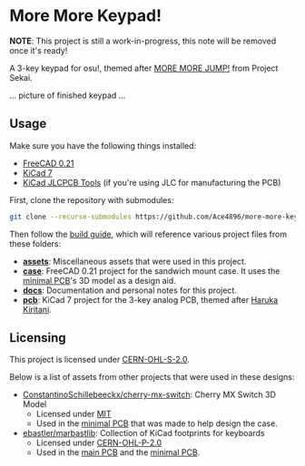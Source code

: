# More More Keypad!

**NOTE**: This project is still a work-in-progress, this note will be removed once it's ready!

A 3-key keypad for osu!, themed after [MORE MORE JUMP!](https://www.sekaipedia.org/wiki/MORE_MORE_JUMP!) from Project Sekai.

... picture of finished keypad ...

## Usage

Make sure you have the following things installed:

- [FreeCAD 0.21](https://www.freecad.org/)
- [KiCad 7](https://www.kicad.org/)
- [KiCad JLCPCB Tools](https://github.com/Bouni/kicad-jlcpcb-tools) (if you're using JLC for manufacturing the PCB)

First, clone the repository with submodules:

```bash
git clone --recurse-submodules https://github.com/Ace4896/more-more-keypad.git
```

Then follow the [build guide](./docs/build-guide.md), which will reference various project files from these folders:

- [**assets**](./assets): Miscellaneous assets that were used in this project.
- [**case**](./case): FreeCAD 0.21 project for the sandwich mount case. It uses the [minimal PCB](./case/minimal-pcb/)'s 3D model as a design aid.
- [**docs**](./docs): Documentation and personal notes for this project.
- [**pcb**](./pcb): KiCad 7 project for the 3-key analog PCB, themed after [Haruka Kiritani](https://www.sekaipedia.org/wiki/Kiritani_Haruka).

## Licensing

This project is licensed under [CERN-OHL-S-2.0](./LICENSE).

Below is a list of assets from other projects that were used in these designs:

- [ConstantinoSchillebeeckx/cherry-mx-switch](https://github.com/ConstantinoSchillebeeckx/cherry-mx-switch): Cherry MX Switch 3D Model
  - Licensed under [MIT](https://github.com/ConstantinoSchillebeeckx/cherry-mx-switch/blob/master/LICENSE)
  - Used in the [minimal PCB](./case/minimal-pcb/) that was made to help design the case.
- [ebastler/marbastlib](https://github.com/ebastler/marbastlib): Collection of KiCad footprints for keyboards
  - Licensed under [CERN-OHL-P-2.0](https://github.com/ebastler/marbastlib/blob/main/LICENSE)
  - Used in the [main PCB](./pcb) and the [minimal PCB](./case/minimal-pcb/).
